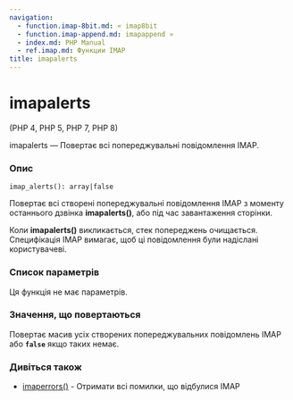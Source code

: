 ```yaml
---
navigation:
  - function.imap-8bit.md: « imap8bit
  - function.imap-append.md: imapappend »
  - index.md: PHP Manual
  - ref.imap.md: Функции IMAP
title: imapalerts
---
```

# imapalerts

(PHP 4, PHP 5, PHP 7, PHP 8)

imapalerts — Повертає всі попереджувальні повідомлення IMAP.

### Опис

```methodsynopsis
imap_alerts(): array|false
```

Повертає всі створені попереджувальні повідомлення IMAP з моменту останнього дзвінка **imapalerts()**, або під час завантаження сторінки.

Коли **imapalerts()** викликається, стек попереджень очищається. Специфікація IMAP вимагає, щоб ці повідомлення були надіслані користувачеві.

### Список параметрів

Ця функція не має параметрів.

### Значення, що повертаються

Повертає масив усіх створених попереджувальних повідомлень IMAP або **`false`** якщо таких немає.

### Дивіться також

-   [imaperrors()](function.imap-errors.md) - Отримати всі помилки, що відбулися IMAP

